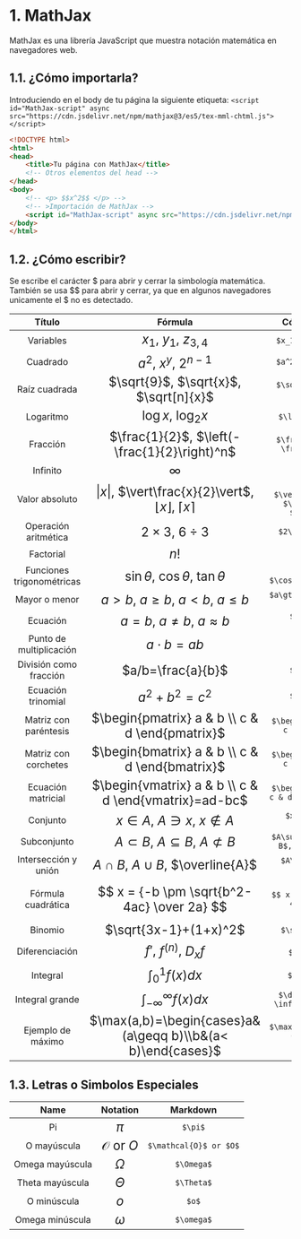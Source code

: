 <style>
.md-header__button.md-logo img{
    fill: currentcolor;
    display: block;
    height: 3rem;
    width: auto;
}
</style>

# 1. MathJax

MathJax es una librería JavaScript que muestra notación matemática en navegadores web.

## 1.1. ¿Cómo importarla?
Introduciendo en el body de tu página la siguiente etiqueta: ```<script id="MathJax-script" async src="https://cdn.jsdelivr.net/npm/mathjax@3/es5/tex-mml-chtml.js"></script>```



``` HTML hl_lines="9 10" title="HTML" linenums="1"
<!DOCTYPE html>
<html>
<head>
    <title>Tu página con MathJax</title>
    <!-- Otros elementos del head -->
</head>
<body>
    <!-- <p> $$x^2$$ </p> -->
    <!-- >Importación de MathJax -->
    <script id="MathJax-script" async src="https://cdn.jsdelivr.net/npm/mathjax@3/es5/tex-mml-chtml.js"></script>
</body>
</html>
```

## 1.2. ¿Cómo escribir?

Se escribe el carácter $ para abrir y cerrar la simbología matemática. También se usa $$ para abrir y cerrar, ya que en algunos navegadores unicamente el $ no es detectado.

<center>

| Título                     | Fórmula                                | Código en Markdown                                      |
|:---------------------------:|:----------------------------------------:|:-----------------------------------------------:|
| Variables                 | <span style="font-size:140%">$x_1$, $y_1$, $z_{3,4}$</span>                         | `$x_1$, $y_1$, $z_{3,4}$`                    |
| Cuadrado                  | <span style="font-size:140%">$a^2$, $x^y$, $2^{n-1}$</span>               | `$a^2$, $x^y$, $2^{n-1}$`                    |
| Raíz cuadrada             | <span style="font-size:140%">$\sqrt{9}$, $\sqrt{x}$, $\sqrt[n]{x}$</span>      | `$\sqrt{9}$, $\sqrt{x}$, $\sqrt[n]{x}$`    |
| Logaritmo                 | <span style="font-size:140%">$\log{}x$, $\log_{2}x$</span>                | `$\log{}x$, $\log_{2}x$`                     |
| Fracción                  | <span style="font-size:140%">$\frac{1}{2}$, $\left(-\frac{1}{2}\right)^n$</span>| `$\frac{1}{2}$, $\left(-\frac{1}{2}\right)^n$` |
| Infinito                  | <span style="font-size:140%">$\infty$</span>                              | `$\infty$`                                   |
| Valor absoluto            | <span style="font-size:140%">$\vert{x}\vert$, $\vert\frac{x}{2}\vert$, $\lfloor{x}\rfloor$, $\lceil{x}\rceil$</span>  | `$\vert{x}\vert$, $\vert\frac{x}{2}\vert$, $\lfloor{x}\rfloor$, $\lceil{x}\rceil$` |
| Operación aritmética      | <span style="font-size:140%">$2\times 3$, $6\div 3$</span>                     | `$2\times 3$, $6\div 3$`                     |
| Factorial                 | <span style="font-size:140%">$n!$</span>                          | `$n!$`                                       |
| Funciones trigonométricas | <span style="font-size:140%">$\sin\theta$, $\cos\theta$, $\tan\theta$</span>                | `$\sin\theta$, $\cos\theta$, $\tan\theta$`  |
| Mayor o menor             | <span style="font-size:140%">$a\gt b$, $a\geq b$, $a\lt b$, $a\leq b$</span>               | `$a\gt b$, $a\geq b$, $a\lt b$, $a\leq b$`  |
| Ecuación                  | <span style="font-size:140%">$a=b$, $a\neq b$, $a\approx b$</span>                      | `$a=b$, $a\neq b$, $a\approx b$`            |
| Punto de multiplicación    | <span style="font-size:140%">$a\cdot b=ab$</span>                | `$a\cdot b=ab$`                             |
| División como fracción    | <span style="font-size:140%">$a/b=\frac{a}{b}$</span>                  | `$a/b=\frac{a}{b}$`                          |
| Ecuación trinomial        | <span style="font-size:140%">$a^2 + b^2 = c^2$</span>                             | `$a^2 + b^2 = c^2$`                         |
| Matriz con paréntesis     | <span style="font-size:140%">$\begin{pmatrix} a & b \\ c & d \end{pmatrix}$</span>                          | `$\begin{pmatrix} a & b \\ c & d \end{pmatrix}$` |
| Matriz con corchetes      | <span style="font-size:140%">$\begin{bmatrix} a & b \\ c & d \end{bmatrix}$</span>                          | `$\begin{bmatrix} a & b \\ c & d \end{bmatrix}$` |
| Ecuación matricial        | <span style="font-size:140%">$\begin{vmatrix} a & b \\ c & d \end{vmatrix}=ad-bc$</span>                     | `$\begin{vmatrix} a & b \\ c & d \end{vmatrix}=ad-bc$` |
| Conjunto                  | <span style="font-size:140%">$x\in A$, $A\ni x$, $x\notin A$</span>                      | `$x\in A$, $A\ni x$, $x\notin A$`           |
| Subconjunto               | <span style="font-size:140%">$A\subset B$, $A\subseteq B$, $A \not \subset B$</span>                       | `$A\subset B$, $A\subseteq B$, $A \not \subset B$` |
| Intersección y unión      | <span style="font-size:140%">$A\cap B$, $A\cup B$, $\overline{A}$</span>                           | `$A\cap B$, $A\cup B$, $\overline{A}$`      |
| Fórmula cuadrática        | <span style="font-size:140%">$$ x = {-b \pm \sqrt{b^2-4ac} \over 2a} $$</span>              | `$$ x = {-b \pm \sqrt{b^2-4ac} \over 2a} $$`  |
| Binomio                   | <span style="font-size:140%">$\sqrt{3x-1}+(1+x)^2$</span>                     | `$\sqrt{3x-1}+(1+x)^2$`                      |
| Diferenciación            | <span style="font-size:140%">$f'$, $f^{(n)}$, $D_x f$</span>                    | `$f'$, `$f^{(n)}$', `$D_x f$`                   |
| Integral                  | <span style="font-size:140%">$\int_0^1 f(x) dx$</span>                  | `$\int_0^1 f(x) dx$`                         |
| Integral grande           | <span style="font-size:140%">$\displaystyle \int_{-\infty }^{\infty}f(x)dx$</span>                | `$\displaystyle \int_{-\infty }^{\infty}f(x)dx$`|
| Ejemplo de máximo         | <span style="font-size:140%">$\max(a,b)=\begin{cases}a&(a\geqq b)\\b&(a< b)\end{cases}$</span>          | `$\max(a,b)=\begin{cases}a&(a\geqq b)\\b&(a< b)\end{cases}$`|

</center>

## 1.3. Letras o Simbolos Especiales

<center>

| Name                | Notation | Markdown |
|:-------------------:|:--------:|:--------:|
| Pi     | <span style="font-size:140%">$\pi$</span>        | `$\pi$` |
| O mayúscula      |  <span style="font-size:140%">$\mathcal{O}$ or $O$</span>   | `$\mathcal{O}$ or $O$` |
| Omega mayúscula           | <span style="font-size:140%">$\Omega$</span>        | `$\Omega$` |
| Theta mayúscula          | <span style="font-size:140%">$\Theta$</span>        | `$\Theta$` |
| O minúscula    | <span style="font-size:140%">$o$</span>        | `$o$` |
| Omega minúscula        | <span style="font-size:140%">$\omega$</span>        | `$\omega$` |

</center>